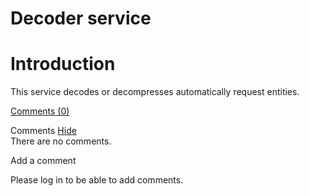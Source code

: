 Decoder service
===============

Introduction
============

This service decodes or decompresses automatically request entities.

[Comments
(0)](http://web.archive.org/web/20100921082740/http://wiki.restlet.org/docs_2.0/13-restlet/27-restlet/331-restlet/204-restlet.html#)

Comments
[Hide](http://web.archive.org/web/20100921082740/http://wiki.restlet.org/docs_2.0/13-restlet/27-restlet/331-restlet/204-restlet.html#)
\
There are no comments.

Add a comment

Please log in to be able to add comments.
